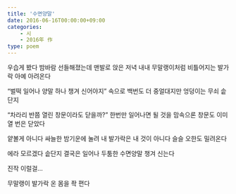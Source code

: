 ```yaml
---
title: '수면양말'
date: 2016-06-16T00:00:00+09:00
categories: 
    - 시
    - 2016年 作
type: poem
---
```


우습게 봤다
밤바람 선들해졌는데
맨발로 앉은 저녁 내내
무말랭이처럼 비틀어지는 발가락
아예 아려온다

“벌떡 일어나 양말 하나 챙겨 신어야지”
속으로 백번도 더 중얼대지만
엉덩이는 무쇠 솥단지

“차라리 반쯤 열린 창문이라도 닫을까?”
한번만 일어나면 될 것을
맘속으론 창문도 이미 열 번은 닫았다

얕볼게 아니다
싸늘한 밤기운에 눌려
내 발가락은 내 것이 아니다
슬슬 오한도 밀려온다

에라 모르겠다
솥단지 결국은 일어나
두툼한 수면양말 챙겨 신는다

진작 이럴걸…

무말랭이 발가락 온 몸을 좍 편다
